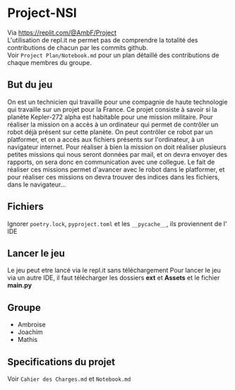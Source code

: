 # Project-NSI
Via https://replit.com/@AmbF/Project
<br/>
L'utilisation de repl.it ne permet pas de comprendre la totalité des contributions de chacun par les commits github.
<br/>
Voir `Project Plan/Notebook.md` pour un plan détaillé des contributions de chaque membres du groupe.

## But du jeu
On est un technicien qui travaille pour une compagnie de haute technologie qui travaille sur un projet pour la France. Ce projet consiste à savoir si la planète Kepler-272 alpha est habitable pour une mission militaire. Pour réaliser la mission on a accès à un ordinateur qui permet de contrôler un robot déjà présent sur cette planète. On peut contrôler ce robot par un platformer, et on a accès aux fichiers présents sur l'ordinateur, à un navigateur internet. Pour réaliser à bien la mission on doit réaliser plusieurs petites missions qui nous seront données par mail, et on devra envoyer des rapports, on sera donc en communication avec une collegue. Le fait de réaliser ces missions permet d'avancer avec le robot dans le platformer, et pour réaliser ces missions on devra trouver des indices dans les fichiers, dans le navigateur...

## Fichiers
Ignorer `poetry.lock`, `pyproject.toml` et les `__pycache__`, ils proviennent de l' IDE

## Lancer le jeu
Le jeu peut etre lancé via le repl.it sans téléchargement
Pour lancer le jeu via un autre IDE, il faut télécharger les dossiers **ext** et **Assets** et le fichier **main.py**

## Groupe
- Ambroise
- Joachim
- Mathis

## Specifications du projet
Voir `Cahier des Charges.md` et `Notebook.md`
